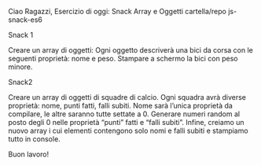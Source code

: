 Ciao Ragazzi,
Esercizio di oggi: Snack Array e Oggetti
cartella/repo js-snack-es6

Snack 1

Creare un array di oggetti:
Ogni oggetto descriverà una bici da corsa con le seguenti proprietà: nome e peso.
Stampare a schermo la bici con peso minore.

Snack2

Creare un array di oggetti di squadre di calcio.
Ogni squadra avrà diverse proprietà: nome, punti fatti, falli subiti.
Nome sarà l’unica proprietà da compilare, le altre saranno tutte settate a 0.
Generare numeri random al posto degli 0 nelle proprietà “punti” fatti e “falli subiti”.
Infine, creiamo un nuovo array i cui elementi contengono solo nomi e falli subiti e stampiamo tutto in console.

Buon lavoro!
